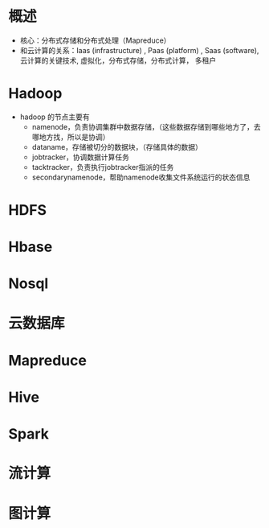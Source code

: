 # 概述

- 核心：分布式存储和分布式处理（Mapreduce）
- 和云计算的关系：Iaas  (infrastructure) , Paas (platform) , Saas (software), 云计算的关键技术, 虚拟化，分布式存储，分布式计算， 多租户

# Hadoop

- hadoop 的节点主要有
  - namenode，负责协调集群中数据存储，（这些数据存储到哪些地方了，去哪地方找，所以是协调）
  - dataname，存储被切分的数据块，（存储具体的数据）
  - jobtracker，协调数据计算任务
  - tacktracker，负责执行jobtracker指派的任务
  - secondarynamenode，帮助namenode收集文件系统运行的状态信息

# HDFS

# Hbase

# Nosql

# 云数据库

# Mapreduce

# Hive

# Spark

# 流计算

# 图计算





